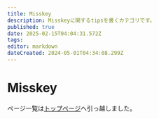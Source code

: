 ```yaml
---
title: Misskey
description: Misskeyに関するtipsを書くカテゴリです。
published: true
date: 2025-02-15T04:04:31.572Z
tags: 
editor: markdown
dateCreated: 2024-05-01T04:34:08.299Z
---
```


# Misskey

ページ一覧は[トップページ](/home)へ引っ越しました。
